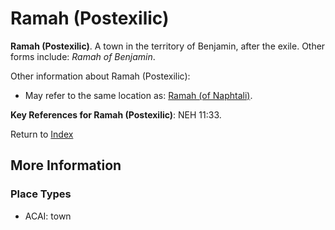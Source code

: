 # Ramah (Postexilic)
**Ramah (Postexilic)**. 
A town in the territory of Benjamin, after the exile. 
Other forms include: 
*Ramah of Benjamin*. 




Other information about Ramah (Postexilic):


* May refer to the same location as: 
[Ramah (of Naphtali)](Ramah.4.md). 




**Key References for Ramah (Postexilic)**: 
NEH 11:33. 






Return to [Index](00-Index.md)

## More Information

### Place Types

* ACAI: town




